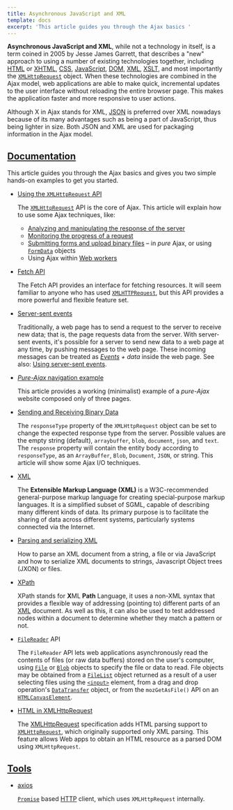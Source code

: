 ```yaml
---
title: Asynchronous JavaScript and XML
template: docs
excerpt: 'This article guides you through the Ajax basics '
---
```


<!--StartFragment-->

**Asynchronous JavaScript and XML**, while not a technology in itself, is a term coined in 2005 by Jesse James Garrett, that describes a "new" approach to using a number of existing technologies together, including [HTML](https://developer.mozilla.org/en-US/docs/Web/HTML) or [XHTML](https://developer.mozilla.org/en-US/docs/Glossary/XHTML), [CSS](https://developer.mozilla.org/en-US/docs/Web/CSS), [JavaScript](https://developer.mozilla.org/en-US/docs/Web/JavaScript), [DOM](https://developer.mozilla.org/en-US/docs/Web/API/Document_Object_Model), [XML](https://developer.mozilla.org/en-US/docs/Web/XML), [XSLT](https://developer.mozilla.org/en-US/docs/Web/XSLT), and most importantly the [`XMLHttpRequest`](https://developer.mozilla.org/en-US/docs/Web/API/XMLHttpRequest) object. When these technologies are combined in the Ajax model, web applications are able to make quick, incremental updates to the user interface without reloading the entire browser page. This makes the application faster and more responsive to user actions.

Although X in Ajax stands for XML, [JSON](https://developer.mozilla.org/en-US/docs/Glossary/JSON) is preferred over XML nowadays because of its many advantages such as being a part of JavaScript, thus being lighter in size. Both JSON and XML are used for packaging information in the Ajax model.

## [Documentation](https://developer.mozilla.org/en-US/docs/Web/Guide/AJAX#documentation 'Permalink to Documentation')

This article guides you through the Ajax basics and gives you two simple hands-on examples to get you started.

-   [Using the `XMLHttpRequest` API](https://developer.mozilla.org/en-US/docs/Web/API/XMLHttpRequest/Using_XMLHttpRequest)

    The [`XMLHttpRequest`](https://developer.mozilla.org/en-US/docs/Web/API/XMLHttpRequest) API is the core of Ajax. This article will explain how to use some Ajax techniques, like:

    -   [Analyzing and manipulating the response of the server](https://developer.mozilla.org/en-US/docs/Web/API/XMLHttpRequest/Using_XMLHttpRequest#handling_responses)
    -   [Monitoring the progress of a request](https://developer.mozilla.org/en-US/docs/Web/API/XMLHttpRequest/Using_XMLHttpRequest#monitoring_progress)
    -   [Submitting forms and upload binary files](https://developer.mozilla.org/en-US/docs/Web/API/XMLHttpRequest/Using_XMLHttpRequest#submitting_forms_and_uploading_files) – in _pure_ Ajax, or using [`FormData`](https://developer.mozilla.org/en-US/docs/Web/API/FormData) objects
    -   Using Ajax within [Web workers](https://developer.mozilla.org/en-US/docs/Web/API/Worker)

-   [Fetch API](https://developer.mozilla.org/en-US/docs/Web/API/Fetch_API)

    The Fetch API provides an interface for fetching resources. It will seem familiar to anyone who has used [`XMLHTTPRequest`](https://developer.mozilla.org/en-US/docs/Web/API/XMLHttpRequest), but this API provides a more powerful and flexible feature set.

-   [Server-sent events](https://developer.mozilla.org/en-US/docs/Web/API/Server-sent_events)

    Traditionally, a web page has to send a request to the server to receive new data; that is, the page requests data from the server. With server-sent events, it's possible for a server to send new data to a web page at any time, by pushing messages to the web page. These incoming messages can be treated as _[Events](https://developer.mozilla.org/en-US/docs/Web/API/Event) + data_ inside the web page. See also: [Using server-sent events](https://developer.mozilla.org/en-US/docs/Web/API/Server-sent_events/Using_server-sent_events).

-   [_Pure-Ajax_ navigation example](https://developer.mozilla.org/en-US/docs/Web/API/History_API/Example)

    This article provides a working (minimalist) example of a _pure-Ajax_ website composed only of three pages.

-   [Sending and Receiving Binary Data](https://developer.mozilla.org/en-US/docs/Web/API/XMLHttpRequest/Sending_and_Receiving_Binary_Data)

    The `responseType` property of the `XMLHttpRequest` object can be set to change the expected response type from the server. Possible values are the empty string (default), `arraybuffer`, `blob`, `document`, `json`, and `text`. The `response` property will contain the entity body according to `responseType`, as an `ArrayBuffer`, `Blob`, `Document`, `JSON`, or string. This article will show some Ajax I/O techniques.

-   [XML](https://developer.mozilla.org/en-US/docs/Web/XML)

    The **Extensible Markup Language (XML)** is a W3C-recommended general-purpose markup language for creating special-purpose markup languages. It is a simplified subset of SGML, capable of describing many different kinds of data. Its primary purpose is to facilitate the sharing of data across different systems, particularly systems connected via the Internet.

-   [Parsing and serializing XML](https://developer.mozilla.org/en-US/docs/Web/Guide/Parsing_and_serializing_XML)

    How to parse an XML document from a string, a file or via JavaScript and how to serialize XML documents to strings, Javascript Object trees (JXON) or files.

-   [XPath](https://developer.mozilla.org/en-US/docs/Web/XPath)

    XPath stands for **X**ML **Path** Language, it uses a non-XML syntax that provides a flexible way of addressing (pointing to) different parts of an [XML](https://developer.mozilla.org/en-US/docs/Web/XML) document. As well as this, it can also be used to test addressed nodes within a document to determine whether they match a pattern or not.

-   [`FileReader`](https://developer.mozilla.org/en-US/docs/Web/API/FileReader) API

    The `FileReader` API lets web applications asynchronously read the contents of files (or raw data buffers) stored on the user's computer, using [`File`](https://developer.mozilla.org/en-US/docs/Web/API/File) or [`Blob`](https://developer.mozilla.org/en-US/docs/Web/API/Blob) objects to specify the file or data to read. File objects may be obtained from a [`FileList`](https://developer.mozilla.org/en-US/docs/Web/API/FileList) object returned as a result of a user selecting files using the [`<input>`](https://developer.mozilla.org/en-US/docs/Web/HTML/Element/input) element, from a drag and drop operation's [`DataTransfer`](https://developer.mozilla.org/en-US/docs/Web/API/DataTransfer) object, or from the `mozGetAsFile()` API on an [`HTMLCanvasElement`](https://developer.mozilla.org/en-US/docs/Web/API/HTMLCanvasElement).

-   [HTML in XMLHttpRequest](https://developer.mozilla.org/en-US/docs/Web/API/XMLHttpRequest/HTML_in_XMLHttpRequest)

    The [XMLHttpRequest](https://xhr.spec.whatwg.org/) specification adds HTML parsing support to [`XMLHttpRequest`](https://developer.mozilla.org/en-US/docs/Web/API/XMLHttpRequest), which originally supported only XML parsing. This feature allows Web apps to obtain an HTML resource as a parsed DOM using `XMLHttpRequest`.

## [Tools](https://developer.mozilla.org/en-US/docs/Web/Guide/AJAX#tools 'Permalink to Tools')

-   [axios](https://github.com/axios/axios)

    [`Promise`](https://developer.mozilla.org/en-US/docs/Web/JavaScript/Reference/Global_Objects/Promise) based [HTTP](https://developer.mozilla.org/en-US/docs/Glossary/HTTP) client, which uses `XMLHttpRequest` internally.

<!--EndFragment-->
